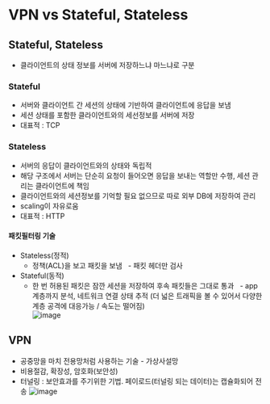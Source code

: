 # VPN vs Stateful, Stateless 

## Stateful, Stateless
- 클라이언트의 상태 정보를 서버에 저장하느냐 마느냐로 구분 

### Stateful
- 서버와 클라이언트 간 세션의 상태에 기반하여 클라이언트에 응답을 보냄
- 세션 상태를 포함한 클라이언트와의 세선정보를 서버에 저장
- 대표적 : TCP 

### Stateless
- 서버의 응답이 클라이언트와의 상태와 독립적
- 해당 구조에서 서버는 단순히 요청이 들어오면 응답을 보내는 역할만 수행, 세션 관리는 클라이언트에 책임
- 클라이언트와의 세션정보를 기억할 필요 없으므로 따로 외부 DB에 저장하여 관리
- scaling이 자유로움
- 대표적 : HTTP

#### 패킷필터링 기술
- Stateless(정적)
  - 정책(ACL)을 보고 패킷을 보냄
  - 패킷 헤더만 검사
- Stateful(동적) 
  - 한 번 허용된 패킷은 잠깐 세션을 저장하여 후속 패킷들은 그대로 통과
  - app 계층까지 분석, 네트워크 연결 상태 추적 (더 넓은 트래픽을 볼 수 있어서 다양한 계층 공격에 대응가능 / 속도는 떨어짐)   
  ![image](https://user-images.githubusercontent.com/79209568/167970347-a5f76a87-ba0d-47b1-8737-1d9b8fb87a49.png)

## VPN
- 공중망을 마치 전용망처럼 사용하는 기술 - 가상사설망
- 비용절감, 확장성, 암호화(보안성)  
- 터널링 : 보안효과를 주기위한 기법. 페이로드(터널링 되는 데이터)는 캡슐화되어 전송
![image](https://user-images.githubusercontent.com/79209568/167970635-b2a075c0-b48f-467a-b334-1c0f65b437d1.png)
